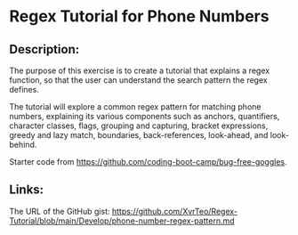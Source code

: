 # Regex Tutorial for Phone Numbers

## Description:

The purpose of this exercise is to create a tutorial that explains a regex function, so that the user can understand the search pattern the regex defines.

The tutorial will explore a common regex pattern for matching phone numbers, explaining its various components such as anchors, quantifiers, character classes, flags, grouping and capturing, bracket expressions, greedy and lazy match, boundaries, back-references, look-ahead, and look-behind.

Starter code from https://github.com/coding-boot-camp/bug-free-goggles.

## Links:

The URL of the GitHub gist: https://github.com/XvrTeo/Regex-Tutorial/blob/main/Develop/phone-number-regex-pattern.md
